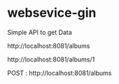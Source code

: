 # websevice-gin

Simple API to get Data


http://localhost:8081/albums

http://localhost:8081/albums/1


POST : http://localhost:8081/albums
